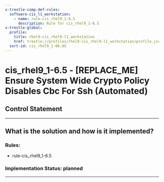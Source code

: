 ```yaml
---
x-trestle-comp-def-rules:
  software-cis_l1_workstation:
    - name: rule-cis_rhel9_1-6.5
      description: Rule for cis_rhel9_1-6.5
x-trestle-global:
  profile:
    title: rhel9-cis_rhel9-l1_workstation
    href: trestle://profiles/rhel9-cis_rhel9-l1_workstation/profile.json
  sort-id: cis_rhel9_1-06.05
---
```


# cis_rhel9_1-6.5 - \[REPLACE_ME\] Ensure System Wide Crypto Policy Disables Cbc For Ssh (Automated)

## Control Statement

______________________________________________________________________

## What is the solution and how is it implemented?

<!-- For implementation status enter one of: implemented, partial, planned, alternative, not-applicable -->

<!-- Note that the list of rules under ### Rules: is read-only and changes will not be captured after assembly to JSON -->

<!-- Add control implementation description here for control: cis_rhel9_1-6.5 -->

### Rules:

  - rule-cis_rhel9_1-6.5

### Implementation Status: planned

______________________________________________________________________
